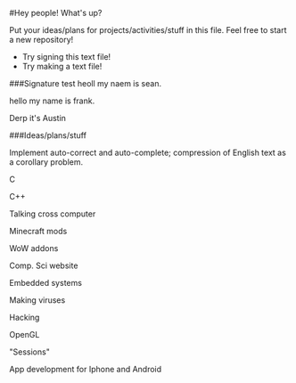 #Hey people!
What's up?

Put your ideas/plans for projects/activities/stuff in this file. Feel free to start a new repository!

- Try signing this text file!
- Try making a text file!

###Signature test
heoll my naem is sean.

hello my name is frank.

Derp it's Austin

###Ideas/plans/stuff

Implement auto-correct and auto-complete; compression of English text as a corollary problem.

C

C++

Talking cross computer

Minecraft mods

WoW addons

Comp. Sci website

Embedded systems

Making viruses

Hacking

OpenGL

"Sessions"

App development for Iphone and Android
